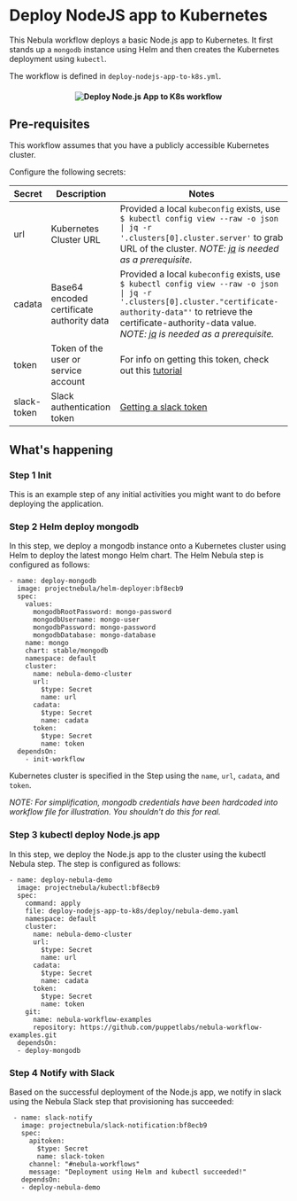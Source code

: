# Deploy NodeJS app to Kubernetes

This Nebula workflow deploys a basic Node.js app to Kubernetes. It first stands up a `mongodb` instance using Helm and then creates the Kubernetes deployment using `kubectl`. 

The workflow is defined in `deploy-nodejs-app-to-k8s.yml`.

<h4 align="center"><img src="../media/deploy-nodejs-app-to-k8s.png" alt="Deploy Node.js App to K8s workflow"></h4>

## Pre-requisites
This workflow assumes that you have a publicly accessible Kubernetes cluster. 

Configure the following secrets:

| Secret        | Description   | Notes   | 
| ------------- | ------------- | ------- |
| url           | Kubernetes Cluster URL | Provided a local `kubeconfig` exists, use `$ kubectl config view --raw -o json \| jq -r '.clusters[0].cluster.server'` to grab URL of the cluster. *NOTE: [jq](https://stedolan.github.io/jq/) is needed as a prerequisite.* |
| cadata        | Base64 encoded certificate authority data | Provided a local `kubeconfig` exists, use `$ kubectl config view --raw -o json \| jq -r '.clusters[0].cluster."certificate-authority-data"'` to retrieve the certificate-authority-data value. *NOTE: [jq](https://stedolan.github.io/jq/) is needed as a prerequisite.* |
| token         | Token of the user or service account | For info on getting this token, check out this [tutorial](https://gist.github.com/kenazk/cfce793d7ec29b876acaf3d629c3345c)|
| slack-token   | Slack authentication token | [Getting a slack token](https://get.slack.help/hc/en-us/articles/215770388-Create-and-regenerate-API-tokens) |

## What's happening

### Step 1 Init
This is an example step of any initial activities you might want to do before deploying the application.

### Step 2 Helm deploy mongodb
In this step, we deploy a mongodb instance onto a Kubernetes cluster using Helm to deploy the latest mongo Helm chart. The Helm Nebula step is configured as follows: 
```
- name: deploy-mongodb
  image: projectnebula/helm-deployer:bf8ecb9
  spec:
    values:
      mongodbRootPassword: mongo-password
      mongodbUsername: mongo-user
      mongodbPassword: mongo-password
      mongodbDatabase: mongo-database
    name: mongo
    chart: stable/mongodb
    namespace: default
    cluster:
      name: nebula-demo-cluster
      url:
        $type: Secret
        name: url
      cadata:
        $type: Secret
        name: cadata
      token:
        $type: Secret
        name: token
  dependsOn:
    - init-workflow
```
Kubernetes cluster is specified in the Step using the `name`, `url`, `cadata`, and `token`. 

*NOTE: For simplification, mongodb credentials have been hardcoded into workflow file for illustration. You shouldn't do this for real.* 

### Step 3 kubectl deploy Node.js app
In this step, we deploy the Node.js app to the cluster using the kubectl Nebula step. The step is configured as follows: 
```
- name: deploy-nebula-demo
  image: projectnebula/kubectl:bf8ecb9
  spec:
    command: apply
    file: deploy-nodejs-app-to-k8s/deploy/nebula-demo.yaml
    namespace: default
    cluster:
      name: nebula-demo-cluster
      url:
        $type: Secret
        name: url
      cadata:
        $type: Secret
        name: cadata
      token:
        $type: Secret
        name: token
    git:
      name: nebula-workflow-examples
      repository: https://github.com/puppetlabs/nebula-workflow-examples.git
  dependsOn:
  - deploy-mongodb
  ```
 
 ### Step 4 Notify with Slack
 Based on the successful deployment of the Node.js app, we notify in slack using the Nebula Slack step that provisioning has succeeded: 
 ```
  - name: slack-notify
    image: projectnebula/slack-notification:bf8ecb9
    spec:
      apitoken:
        $type: Secret
        name: slack-token
      channel: "#nebula-workflows"
      message: "Deployment using Helm and kubectl succeeded!"
    dependsOn:
    - deploy-nebula-demo
  ```
